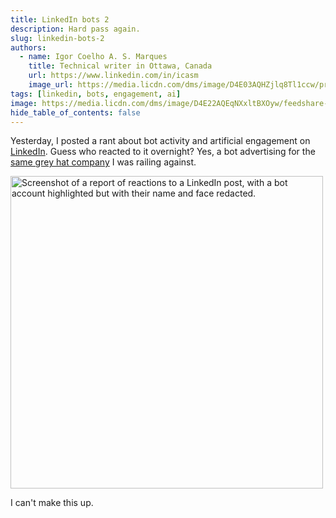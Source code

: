```yaml
---
title: LinkedIn bots 2
description: Hard pass again.
slug: linkedin-bots-2
authors:
  - name: Igor Coelho A. S. Marques
    title: Technical writer in Ottawa, Canada 
    url: https://www.linkedin.com/in/icasm
    image_url: https://media.licdn.com/dms/image/D4E03AQHZjlq8Tl1ccw/profile-displayphoto-shrink_800_800/0/1705677142126?e=1713398400&v=beta&t=_mzrYXwTu2_-a-Tt-0HKC4utBw9RU3UE5tcg-3wN-gA
tags: [linkedin, bots, engagement, ai]
image: https://media.licdn.com/dms/image/D4E22AQEqNXxltBXOyw/feedshare-shrink_800/0/1712241472161?e=1715212800&v=beta&t=bg7uHe5tUb_HyYVafCHrjxI9IRQuuwcit54MyaFbmUw
hide_table_of_contents: false
---
```


Yesterday, I posted a rant about bot activity and artificial engagement on [LinkedIn](https://www.linkedin.com/in/icasm). Guess who reacted to it overnight? Yes, a bot advertising for the [same grey hat company](https://www.talosgrowth.com/) I was railing against.

<img src="https://media.licdn.com/dms/image/D4E22AQEXb4hUXAdOsg/feedshare-shrink_800/0/1712324052245?e=1715212800&v=beta&t=-DS8wwcaMCpA3d_hLinWSu8LZYwFtwI2-ZqHfxMrl0U" alt="Screenshot of a report of reactions to a LinkedIn post, with a bot account highlighted but with their name and face redacted." width="500" height ="auto"></img>

I can't make this up.
